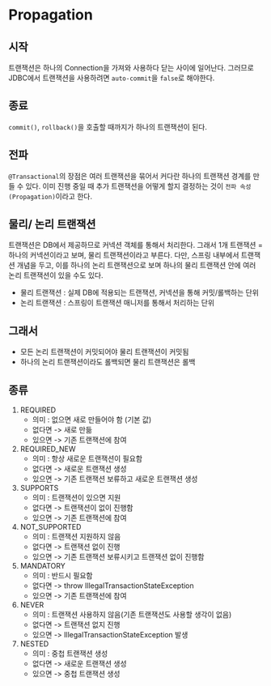 # Propagation

## 시작
트랜잭션은 하나의 Connection을 가져와 사용하다 닫는 사이에 일어난다. 
그러므로 JDBC에서 트랜잭션을 사용하려면 `auto-commit`을 `false`로 해야한다.

## 종료
`commit()`, `rollback()`을 호출할 때까지가 하나의 트랜잭션이 된다. 


## 전파
`@Transactional`의 장점은 여러 트랜잭션을 묶어서 커다란 하나의 트랜잭션 경계를 만들 수 있다. 이미 진행 중일 때 추가 트랜잭션을 어떻게 할지 결정하는 것이
`전파 속성(Propagation)`이라고 한다. 

## 물리/ 논리 트랜잭션
트랜잭션은 DB에서 제공하므로 커넥션 객체를 통해서 처리한다. 그래서 1개 트랜잭션 = 하나의 커넥션이라고 보며, 물리 트랜잭션이라고 부른다.
다만, 스프링 내부에서 트랜잭션 개념을 두고, 이를 하나의 논리 트랜잭션으로 보며 하나의 물리 트랜잭션 안에 여러 논리 트랜잭션이 있을 수도 있다. 

- 물리 트랜잭션 : 실제 DB에 적용되는 트랜잭션, 커넥션을 통해 커밋/롤백하는 단위
- 논리 트랜잭션 : 스프링이 트랜잭션 매니저를 통해서 처리하는 단위 

## 그래서
- 모든 논리 트랜잭션이 커밋되어야 물리 트랜잭션이 커밋됨
- 하나의 논리 트랜잭션이라도 롤백되면 물리 트랜잭션은 롤백


## 종류
1. REQUIRED
   - 의미 : 없으면 새로 만들어야 함 (기본 값)
   - 없다면 -> 새로 만듦
   - 있으면 -> 기존 트랜잭션에 참여
2. REQUIRED_NEW
   - 의미 : 항상 새로운 트랜잭션이 필요함
   - 없다면 -> 새로운 트랜잭션 생성
   - 있으면 -> 기존 트랜잭션 보류하고 새로운 트랜잭션 생성
3. SUPPORTS
   - 의미 : 트랜잭션이 있으면 지원 
   - 없다면 -> 트랜잭션이 없이 진행함
   - 있으면 -> 기존 트랜잭션에 참여
4. NOT_SUPPORTED
   - 의미 : 트랜잭션 지원하지 않음 
   - 없다면 -> 트랜잭션 없이 진행
   - 있으면 -> 기존 트랜잭션 보류시키고 트랜잭션 없이 진행함
5. MANDATORY
   - 의미 : 반드시 필요함
   - 없다면 -> throw IllegalTransactionStateException
   - 있으면 -> 기존 트랜잭션에 참여
6. NEVER
   - 의미 : 트랜잭션 사용하지 않음(기존 트랜잭션도 사용할 생각이 없음)
   - 없다면 -> 트랜잭션 없지 진행
   - 있으면 -> IllegalTransactionStateException 발생 
7. NESTED
   - 의미 : 중첩 트랜잭션 생성
   - 없다면 -> 새로운 트랜잭션 생성
   - 있으면 -> 중첩 트랜잭션 생성
